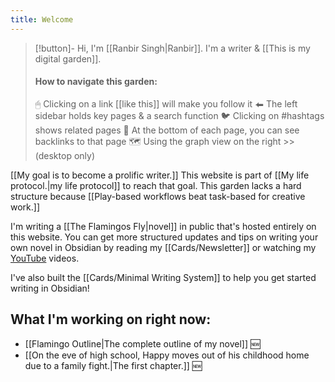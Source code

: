 ```yaml
---
title: Welcome
---
```


> [!button]- Hi, I'm [[Ranbir Singh|Ranbir]]. I'm a writer & [[This is my digital garden]].
> #### How to navigate this garden:
> 🖱 Clicking on a link [[like this]] will make you follow it
> ⬅  The left sidebar holds key pages & a search function
> 🐦  Clicking on #hashtags shows related pages
> 🔗  At the bottom of each page, you can see backlinks to that page
> 🗺  Using the graph view on the right >> (desktop only)

[[My goal is to become a prolific writer.]] This website is part of [[My life protocol.|my life protocol]] to reach that goal. This garden lacks a hard structure because [[Play-based workflows beat task-based for creative work.]]

I'm writing a [[The Flamingos Fly|novel]] in public that's hosted entirely on this website. You can get more structured updates and tips on writing your own novel in Obsidian by reading my [[Cards/Newsletter]] or watching my [YouTube](https://www.youtube.com/channel/UCNmaLdMgE7Lq1is6DYOYaow) videos.

I've also built the [[Cards/Minimal Writing System]] to help you get started writing in Obsidian!

## What I'm working on right now:
- [[Flamingo Outline|The complete outline of my novel]] 🆕
- [[On the eve of high school, Happy moves out of his childhood home due to a family fight.|The first chapter.]] 🆕